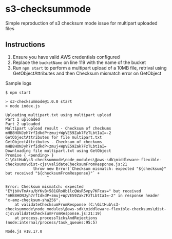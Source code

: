 # s3-checksummode
Simple reproduction of s3 checksum mode issue for multipart uploaded files

## Instructions
1. Ensure you have valid AWS credentials configured
2. Replace the `bucketName` on line 119 with the name of the bucket
3. Run `npm start` to perform a multipart upload of a 10MB file, retrival using GetObjectAttributes and then Checksum mismatch error on GetObject

Sample logs
```
$ npm start

> s3-checksummode@1.0.0 start
> node index.js

Uploading multipart.txt using multipart upload
Part 1 uploaded
Part 2 uploaded
Multipart upload result - Checksum of checkums mHB8HONJyh7rfIdkdP+zmuj+WpVE59Zak7FzTLbtIaI=-2
GetObjectAttributes for file multipart.txt
GetObjectAttributes - Checksum of checkums mHB8HONJyh7rfIdkdP+zmuj+WpVE59Zak7FzTLbtIaI=
Downloading file multipart.txt using GetObject
Promise { <pending> }
C:\GitHub\s3-checksummode\node_modules\@aws-sdk\middleware-flexible-checksums\dist-cjs\validateChecksumFromResponse.js:21
            throw new Error(`Checksum mismatch: expected "${checksum}" but received "${checksumFromResponse}"` +
                  ^

Error: Checksum mismatch: expected "EYjbVvTmA+u/bYKvB+581GRo8b1lcQWsR5vpy7KFcas=" but received "mHB8HONJyh7rfIdkdP+zmuj+WpVE59Zak7FzTLbtIaI=-2" in response header "x-amz-checksum-sha256".
    at validateChecksumFromResponse (C:\GitHub\s3-checksummode\node_modules\@aws-sdk\middleware-flexible-checksums\dist-cjs\validateChecksumFromResponse.js:21:19)
    at process.processTicksAndRejections (node:internal/process/task_queues:95:5)

Node.js v18.17.0
```